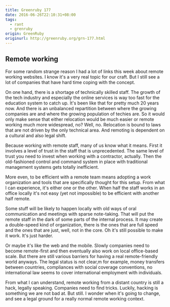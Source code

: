```yaml
---
title: Greenruby 177
date: 2016-06-26T22:10:31+08:00
tags:
  - rant
  - grenruby
origin: GreenRuby
originurl: http://greenruby.org/grn-177.html
---
```

## Remote working

For some random strange reason I had a lot of links this week about remote
working websites. I know it's a very real topic for our craft. But I still see
a lot of companies that have hard time coping with the concept.

On one hand, there is a shortage of technically skilled staff. The growth of
the tech industry and especially the online services is way too fast for the
education system to catch up. It's been like that for pretty much 20 years
now. And there is an unbalanced repartition between where the growing
companies are and where the growing population of techies are. So it would
only make sense that either relocation would be much easier or remote working
much more widespread, no? Well, no. Relocation is bound to laws that are not
driven by the only technical area. And remoting is dependent on a cultural and
also legal shift.

Because working with remote staff, many of us know what it means. First it
involves a level of trust in the staff that is unprecedented. The same level
of trust you need to invest when working with a contractor, actually. Then the
old-fashioned control and command system in place with traditional management
systems gets totally inefficient.

More even, to be efficient with a remote team means adopting a work
organization and tools that are specifically thought for this setup. From what
I can experience, it's either one or the other. When half the staff works in
an office locally it's not easy (yet not impossible) to be efficient with
another half remote.

Some stuff will be likely to happen locally with old ways of oral
communication and meetings with sparse note-taking. That will put the remote
staff in the dark of some parts of the internal process. It may create a
double-speed kind of organization, there is the ones that are full speed and
the ones that are just, well, not in the core. Oh it's still possible to make
it work. It's just harder.

Or maybe it's like the web and the mobile. Slowly companies need to become
remote-first and then eventually also work on local office-based scale. But
there are still various barriers for having a real remote-friendly world
anyways. The legal status is not clear,m for example, money transfers between
countries, compliances with social coverage conventions, no international law
seems to cover international employment with individuals.

From what I can understand, remote working from a distant country is still a
hack, legally speaking. Companies need to find tricks. Luckily, hacking is
something we are not bad at. But still. I wonder when it's going to change,
and see a legal ground for a really normal remote working context.
